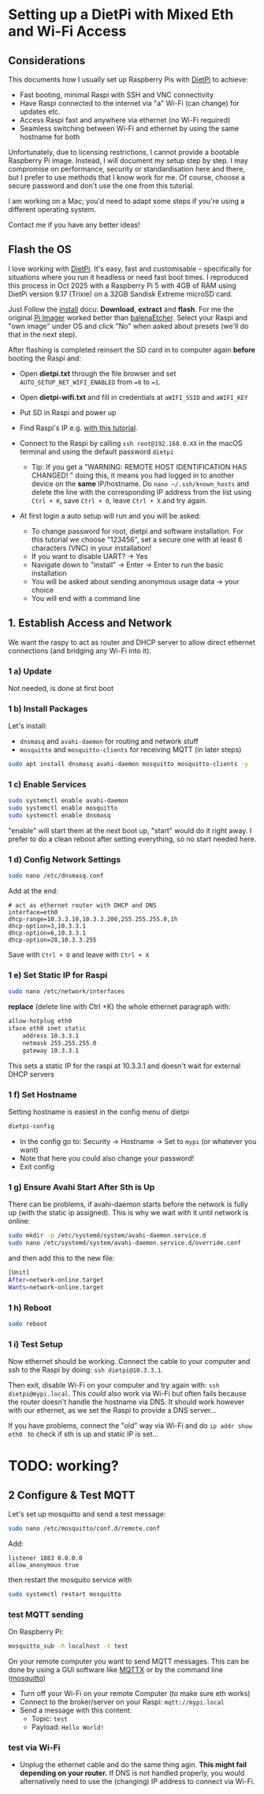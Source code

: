 # Setting up a DietPi with Mixed Eth and Wi-Fi Access

## Considerations

This documents how I usually set up Raspberry Pis with [DietPi](https://dietpi.com/) to achieve:

- Fast booting, minimal Raspi with SSH and VNC connectivity
- Have Raspi connected to the internet via "a" Wi-Fi  (can change) for updates etc.
- Access Raspi fast and anywhere via ethernet (no Wi-Fi required)
- Seamless switching between Wi-Fi and ethernet by using the same hostname for both

Unfortunately, due to licensing restrictions, I cannot provide a bootable Raspberry Pi image. Instead, I will document my setup step by step. I may compromise on performance, security or standardisation here and there, but I prefer to use methods that I know work for me. Of course, choose a secure password and don't use the one from this tutorial.

I am working on a Mac; you'd need to adapt some steps if you're using a different operating system.

Contact me if you have any better ideas!

## Flash the OS

I love working with [DietPi](https://dietpi.com/). It's easy, fast and customisable – specifically for situations where you run it headless or need fast boot times. I reproduced this process in Oct 2025 with a Raspberry Pi 5 with 4GB of RAM using DietPi version 9.17 (Trixie) on a 32GB Sandisk Extreme microSD card.

Just Follow the [install](https://dietpi.com/docs/install/) docu: **Download**, **extract** and **flash**. For me the original [Pi Imager](https://www.raspberrypi.com/software/) worked better than [balenaEtcher](https://www.balena.io/etcher/). Select your Raspi and "own image" under OS and click "No" when asked about presets (we'll do that in the next step).

After flashing is completed reinsert the SD card in to computer again **before** booting the Raspi and:

- Open **dietpi.txt** through the file browser and set `AUTO_SETUP_NET_WIFI_ENABLED` from `=0` to `=1`.
- Open **dietpi-wifi.txt** and fill in credentials at `aWIFI_SSID` and `aWIFI_KEY`
- Put SD in Raspi and power up
- Find Raspi's IP e.g. [with this tutorial](https://raspberrytips.com/find-current-ip-raspberry-pi/). 
- Connect to the Raspi by calling `ssh root@192.168.0.XX` in the macOS terminal and using the default password `dietpi`
  - Tip: If you get a "WARNING: REMOTE HOST IDENTIFICATION HAS CHANGED! " doing this, it means you had logged in to another device on the **same** IP/hostname. Do `nano ~/.ssh/known_hosts` and delete the line with the corresponding IP address from the list using `Ctrl + K`,  save `Ctrl + O`, leave `Ctrl + X` and try again.

- At first login a auto setup will run and you will be asked:
  - To change password for root, dietpi and software installation. For this tutorial we choose "123456", set a secure one with at least 6 characters (VNC) in your installation! 
  - If you want to disable UART? → Yes
  - Navigate down to "install" → Enter → Enter to run the basic installation
  - You will be asked about sending anonymous usage data → your choice
  - You will end with a command line

## 1. Establish Access and Network

We want the raspy to act as router and DHCP server to allow direct ethernet connections (and bridging any Wi-Fi into it).

### 1 a) Update

Not needed, is done at first boot

### 1 b) Install Packages

Let's install:

- `dnsmasq` and `avahi-daemon` for routing and network stuff
- `mosquitto` and `mosquitto-clients` for receiving MQTT (in later steps)

```sh
sudo apt install dnsmasq avahi-daemon mosquitto mosquitto-clients -y
```

### 1 c) Enable Services

```sh
sudo systemctl enable avahi-daemon
sudo systemctl enable mosquitto
sudo systemctl enable dnsmasq
```

"enable" will start them at the next boot up, "start" would do it right away. I prefer to do a clean reboot after setting everything, so no start needed here.

### 1 d) Config Network Settings

```sh
sudo nano /etc/dnsmasq.conf
```

Add at the end:

```
# act as ethernet router with DHCP and DNS
interface=eth0
dhcp-range=10.3.3.10,10.3.3.200,255.255.255.0,1h
dhcp-option=3,10.3.3.1
dhcp-option=6,10.3.3.1
dhcp-option=28,10.3.3.255
```

Save with `Ctrl + O` and leave with `Ctrl + X` 

### 1 e) Set Static IP for Raspi

````sh
sudo nano /etc/network/interfaces
````

**replace** (delete line with Ctrl +K) the whole ethernet paragraph with:

```sh
allow-hotplug eth0
iface eth0 inet static
    address 10.3.3.1
    netmask 255.255.255.0
    gateway 10.3.3.1
```

This sets a static IP for the raspi at 10.3.3.1 and doesn't wait for external DHCP servers

### 1 f) Set Hostname

Setting hostname is easiest in the config menu of dietpi

```sh
dietpi-config
```

- In the config go to: Security → Hostname → Set to `mypi` (or whatever you want)
- Note that here you could also change your password!
- Exit config

### 1 g) Ensure Avahi Start After Sth is Up

There can be problems, if avahi-daemon starts before the network is fully up (with the static ip assigned). This is why we wait with it until network is online:

````sh
sudo mkdir -p /etc/systemd/system/avahi-daemon.service.d
sudo nano /etc/systemd/system/avahi-daemon.service.d/override.conf
````

and then add this to the new file:

````sh
[Unit]
After=network-online.target
Wants=network-online.target
````

### 1 h) Reboot

````sh
sudo reboot
````

### 1 i) Test Setup

Now ethernet should be working. Connect the cable to your computer and ssh to the Raspi by doing: `ssh dietpi@10.3.3.1`. 

Then exit, disable Wi-Fi on your computer and try again with:  `ssh dietpi@mypi.local`. This *could* also work via Wi-Fi but often fails because the router doesn't handle the hostname via DNS. It should work however with our ethernet, as we set the Raspi to provide a DNS server...

If you have problems, connect the "old" way via Wi-Fi and do `ip addr show eth0 ` to check if sth is up and static IP is set...

# TODO: working?

##  2 Configure & Test MQTT

Let's set up mosquitto and send a test message:

```sh
sudo nano /etc/mosquitto/conf.d/remote.conf
```

Add:

```
listener 1883 0.0.0.0
allow_anonymous true
```

then restart the mosquito service with

````sh
sudo systemctl restart mosquitto
````

### test MQTT sending

On Raspberry Pi:

```sh
mosquitto_sub -h localhost -t test
```

On your remote computer you want to send MQTT messages. This can be done by using a GUI software like [MQTTX](https://mqttx.app/) or by the command line ([mosquitto](https://mosquitto.org/download/))

- Turn off your Wi-Fi on your remote Computer (to make sure eth works)
- Connect to the broker/server on your Raspi: `mqtt://mypi.local`
- Send a message with this content:
  - Topic: `test`
  - Payload: `Hello World!`

### test via Wi-Fi

- Unplug the ethernet cable and do the same thing agin. **This might fail depending on your router.** If DNS is not handled properly, you would alternatively need to use the (changing) IP address to connect via Wi-Fi.











